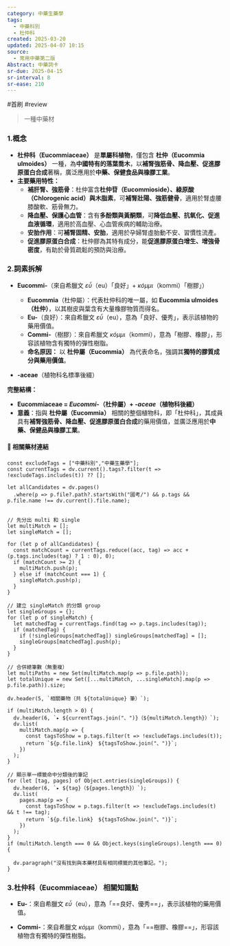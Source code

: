 ```yaml
---
category: 中藥生藥學
tags:
  - 中藥科別
  - 杜仲科
created: 2025-03-20
updated: 2025-04-07 10:15
source:
  - 常用中藥第二版
Abstract: 中藥詞卡
sr-due: 2025-04-15
sr-interval: 8
sr-ease: 210
---
```

#首刷 #review 
>一種中藥材
### 1.概念
- **杜仲科（Eucommiaceae）** 是**單屬科植物**，僅包含 **杜仲（Eucommia ulmoides）** 一種，為**中國特有的落葉喬木**，以**補腎強筋骨、降血壓、促進膠原蛋白合成**著稱，廣泛應用於**中藥、保健食品與橡膠工業**。  
- **主要藥用特性：**  
  - **補肝腎、強筋骨**：杜仲富含**杜仲苷（Eucommioside）、綠原酸（Chlorogenic acid）與木脂素**，可**補腎壯陽、強筋健骨**，適用於腎虛腰膝酸軟、筋骨無力。  
  - **降血壓、保護心血管**：含有**多酚類與黃酮類**，可**降低血壓、抗氧化、促進血液循環**，適用於高血壓、心血管疾病的輔助治療。  
  - **安胎作用**：可**補腎固精、安胎**，適用於孕婦腎虛胎動不安、習慣性流產。  
  - **促進膠原蛋白合成**：杜仲膠為其特有成分，能**促進膠原蛋白增生、增強骨密度**，有助於骨質疏鬆的預防與治療。  

### 2.詞素拆解
- **Eucommi-**（來自希臘文 *εὖ*（eu）「良好」+ *κόμμι*（kommi）「樹膠」）  
  - **Eucommia**（杜仲屬）：代表杜仲科的唯一屬，如 **Eucommia ulmoides（杜仲）**，以其樹皮與葉含有大量橡膠物質而得名。  
  - **Eu-**（良好）：來自希臘文 *εὖ*（eu），意為「良好、優秀」，表示該植物的藥用價值。  
  - **Commi-**（樹膠）：來自希臘文 *κόμμι*（kommi），意為「樹膠、橡膠」，形容該植物含有獨特的彈性樹脂。  
  - **命名原因：** 以 **杜仲屬（Eucommia）** 為代表命名，強調其**獨特的膠質成分與藥用價值**。  

- **-aceae**（植物科名標準後綴） 

**完整結構：**
- **Eucommiaceae = *Eucommi-*（杜仲屬）+ *-aceae*（植物科後綴）**  
- **意義**：指與 **杜仲屬（Eucommia）** 相關的整個植物科，即「杜仲科」，其成員具有**補腎強筋骨、降血壓、促進膠原蛋白合成**的藥用價值，並廣泛應用於**中藥、保健品與橡膠工業**。  

#### 📌 相關藥材連結


```dataviewjs
const excludeTags = ["中藥科別","中藥生藥學"];
const currentTags = dv.current().tags?.filter(t => !excludeTags.includes(t)) ?? [];

let allCandidates = dv.pages()
  .where(p => p.file?.path?.startsWith("國考/") && p.tags && p.file.name !== dv.current().file.name);


// 先分出 multi 和 single
let multiMatch = [];
let singleMatch = [];

for (let p of allCandidates) {
  const matchCount = currentTags.reduce((acc, tag) => acc + (p.tags.includes(tag) ? 1 : 0), 0);
  if (matchCount >= 2) {
    multiMatch.push(p);
  } else if (matchCount === 1) {
    singleMatch.push(p);
  }
}

// 建立 singleMatch 的分類 group
let singleGroups = {};
for (let p of singleMatch) {
  let matchedTag = currentTags.find(tag => p.tags.includes(tag));
  if (matchedTag) {
    if (!singleGroups[matchedTag]) singleGroups[matchedTag] = [];
    singleGroups[matchedTag].push(p);
  }
}

// 合併總筆數（無重複）
let multiPaths = new Set(multiMatch.map(p => p.file.path));
let totalUnique = new Set([...multiMatch, ...singleMatch].map(p => p.file.path)).size;

dv.header(5, `相關藥物（共 ${totalUnique} 筆）`);

if (multiMatch.length > 0) {
  dv.header(6, `▸ ${currentTags.join("、")}（${multiMatch.length}）`);
  dv.list(
    multiMatch.map(p => {
      const tagsToShow = p.tags.filter(t => !excludeTags.includes(t));
      return `${p.file.link}　${tagsToShow.join("、")}`;
    })
  );
}

// 顯示單一標籤命中分類後的筆記
for (let [tag, pages] of Object.entries(singleGroups)) {
  dv.header(6, `▸ ${tag}（${pages.length}）`);
  dv.list(
    pages.map(p => {
      const tagsToShow = p.tags.filter(t => !excludeTags.includes(t) && t !== tag);
      return `${p.file.link}　${tagsToShow.join("、")}`;
    })
  );
}
if (multiMatch.length === 0 && Object.keys(singleGroups).length === 0) {

  dv.paragraph("沒有找到與本藥材具有相同標籤的其他筆記。");
}

```




### 3.杜仲科（Eucommiaceae） 相關知識點

- **Eu-**：來自希臘文 *εὖ*（eu），意為「==良好、優秀==」，表示該植物的藥用價值。 <!--SR:!2025-04-10,3,230-->  

- **Commi-**：來自希臘文 *κόμμι*（kommi），意為「==樹膠、橡膠==」，形容該植物含有獨特的彈性樹脂。 <!--SR:!2025-04-10,3,230-->

